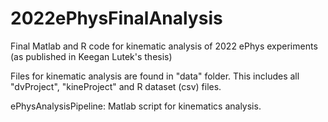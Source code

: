 # 2022ePhysFinalAnalysis
Final Matlab and R code for kinematic analysis of 2022 ePhys experiments (as published in Keegan Lutek's thesis)

Files for kinematic analysis are found in "data" folder. This includes all "dvProject", "kineProject" and R dataset (csv) files.

ePhysAnalysisPipeline: Matlab script for kinematics analysis.
